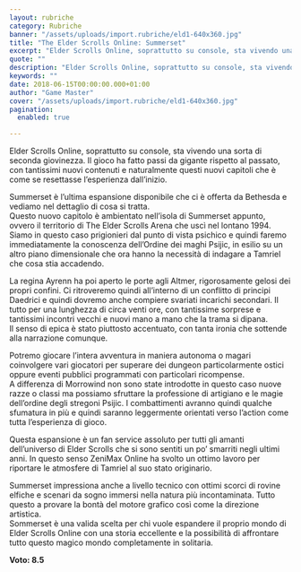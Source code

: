 ```yaml
---
layout: rubriche
category: Rubriche
banner: "/assets/uploads/import.rubriche/eld1-640x360.jpg"
title: "The Elder Scrolls Online: Summerset"
excerpt: "Elder Scrolls Online, soprattutto su console, sta vivendo una sorta di seconda giovinezza. Il gioco ha fatto passi da gigante rispetto al passato, con tantissimi nuovi contenuti e naturalmente questi nuovi capitoli che è come se resettasse l’esperienza dall’inizio. Summerset è l’ultima espansione disponibile che ci è offerta da Bethesda e vediamo nel dettaglio di [&hellip"
quote: ""
description: "Elder Scrolls Online, soprattutto su console, sta vivendo una sorta di seconda giovinezza. Il gioco ha fatto passi da gigante rispetto al passato, con tantissimi nuovi contenuti e naturalmente questi nuovi capitoli che è come se resettasse l’esperienza dall’inizio. Summerset è l’ultima espansione disponibile che ci è offerta da Bethesda e vediamo nel dettaglio di [&hellip"
keywords: ""
date: 2018-06-15T00:00:00.000+01:00
author: "Game Master"
cover: "/assets/uploads/import.rubriche/eld1-640x360.jpg"
pagination:
  enabled: true

---
```


  
Elder Scrolls Online, soprattutto su console, sta vivendo una sorta di seconda giovinezza. Il gioco ha fatto passi da gigante rispetto al passato, con tantissimi nuovi contenuti e naturalmente questi nuovi capitoli che è come se resettasse l’esperienza dall’inizio.

Summerset è l’ultima espansione disponibile che ci è offerta da Bethesda e vediamo nel dettaglio di cosa si tratta.  
Questo nuovo capitolo è ambientato nell’isola di Summerset appunto, ovvero il territorio di The Elder Scrolls Arena che uscì nel lontano 1994\. Siamo in questo caso prigionieri dal punto di vista psichico e quindi faremo immediatamente la conoscenza dell’Ordine dei maghi Psijic, in esilio su un altro piano dimensionale che ora hanno la necessità di indagare a Tamriel che cosa stia accadendo.

La regina Ayrenn ha poi aperto le porte agli Altmer, rigorosamente gelosi dei propri confini. Ci ritroveremo quindi all’interno di un conflitto di principi Daedrici e quindi dovremo anche compiere svariati incarichi secondari. Il tutto per una lunghezza di circa venti ore, con tantissime sorprese e tantissimi incontri vecchi e nuovi mano a mano che la trama si dipana.  
Il senso di epica è stato piuttosto accentuato, con tanta ironia che sottende alla narrazione comunque.

Potremo giocare l’intera avventura in maniera autonoma o magari coinvolgere vari giocatori per superare dei dungeon particolarmente ostici oppure eventi pubblici programmati con particolari ricompense.  
A differenza di Morrowind non sono state introdotte in questo caso nuove razze o classi ma possiamo sfruttare la professione di artigiano e le magie dell’ordine degli stregoni Psijic. I combattimenti avranno quindi qualche sfumatura in più e quindi saranno leggermente orientati verso l’action come tutta l’esperienza di gioco.

Questa espansione è un fan service assoluto per tutti gli amanti dell’universo di Elder Scrolls che si sono sentiti un po’ smarriti negli ultimi anni. In questo senso ZeniMax Online ha svolto un ottimo lavoro per riportare le atmosfere di Tamriel al suo stato originario.

Summerset impressiona anche a livello tecnico con ottimi scorci di rovine elfiche e scenari da sogno immersi nella natura più incontaminata. Tutto questo a provare la bontà del motore grafico così come la direzione artistica.  
Sommerset è una valida scelta per chi vuole espandere il proprio mondo di Elder Scrolls Online con una storia eccellente e la possibilità di affrontare tutto questo magico mondo completamente in solitaria.

**Voto: 8.5**